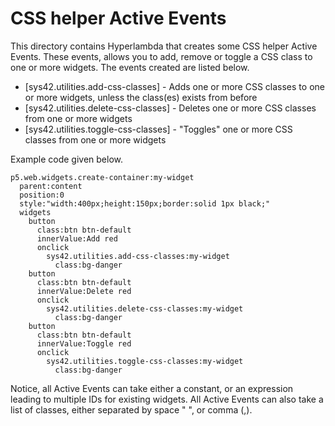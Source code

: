 CSS helper Active Events
===============

This directory contains Hyperlambda that creates some CSS helper Active Events.
These events, allows you to add, remove or toggle a CSS class to one or more widgets.
The events created are listed below.

* [sys42.utilities.add-css-classes] - Adds one or more CSS classes to one or more widgets, unless the class(es) exists from before
* [sys42.utilities.delete-css-classes] - Deletes one or more CSS classes from one or more widgets
* [sys42.utilities.toggle-css-classes] - "Toggles" one or more CSS classes from one or more widgets

Example code given below.

```
p5.web.widgets.create-container:my-widget
  parent:content
  position:0
  style:"width:400px;height:150px;border:solid 1px black;"
  widgets
    button
      class:btn btn-default
      innerValue:Add red
      onclick
        sys42.utilities.add-css-classes:my-widget
          class:bg-danger
    button
      class:btn btn-default
      innerValue:Delete red
      onclick
        sys42.utilities.delete-css-classes:my-widget
          class:bg-danger
    button
      class:btn btn-default
      innerValue:Toggle red
      onclick
        sys42.utilities.toggle-css-classes:my-widget
          class:bg-danger
```

Notice, all Active Events can take either a constant, or an expression leading to multiple IDs for existing widgets.
All Active Events can also take a list of classes, either separated by space " ", or comma (,).

